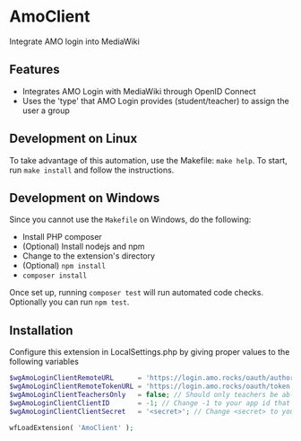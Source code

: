 # AmoClient

Integrate AMO login into MediaWiki

## Features

 * Integrates AMO Login with MediaWiki through OpenID Connect
 * Uses the 'type' that AMO Login provides (student/teacher) to assign the user a group

## Development on Linux
To take advantage of this automation, use the Makefile: `make help`. To start,
run `make install` and follow the instructions.

## Development on Windows
Since you cannot use the `Makefile` on Windows, do the following:

  * Install PHP composer
  * (Optional) Install nodejs and npm
  * Change to the extension's directory
  * (Optional) `npm install`
  * `composer install`

Once set up, running `composer test` will run automated code checks.
Optionally you can run `npm test`.

## Installation
Configure this extension in LocalSettings.php by giving proper values to the following variables
```php
$wgAmoLoginClientRemoteURL      = 'https://login.amo.rocks/oauth/authorize';
$wgAmoLoginClientRemoteTokenURL = 'https://login.amo.rocks/oauth/token';
$wgAmoLoginClientTeachersOnly   = false; // Should only teachers be able to login? (Only teachers can edit pages)
$wgAmoLoginClientClientID       = -1; // Change -1 to your app id that you get from login.amo.rocks
$wgAmoLoginClientClientSecret   = '<secret>'; // Change <secret> to your app secret that you get from login.amo.rocks

wfLoadExtension( 'AmoClient' );
```